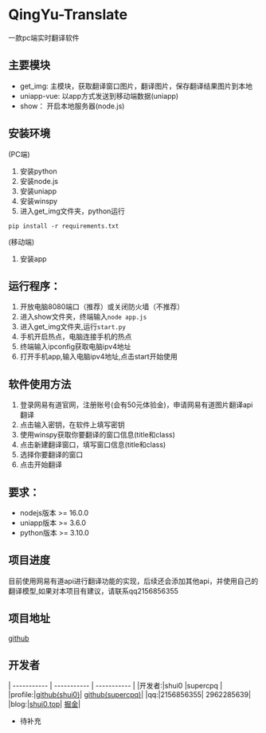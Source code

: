# QingYu-Translate
一款pc端实时翻译软件

## 主要模块
- get_img: 主模块，获取翻译窗口图片，翻译图片，保存翻译结果图片到本地
- uniapp-vue: 以app方式发送到移动端数据(uniapp)
- show： 开启本地服务器(node.js)

## 安装环境
(PC端)
1. 安装python 
2. 安装node.js
3. 安装uniapp
4. 安装winspy
5. 进入get_img文件夹，python运行

 ``pip install -r requirements.txt``

(移动端)
1. 安装app


## 运行程序：
1. 开放电脑8080端口（推荐）或关闭防火墙（不推荐）
2. 进入show文件夹，终端输入`node app.js`
3. 进入get_img文件夹,运行`start.py`
4. 手机开启热点，电脑连接手机的热点
5. 终端输入ipconfig获取电脑ipv4地址
6. 打开手机app,输入电脑ipv4地址,点击start开始使用

## 软件使用方法
1. 登录网易有道官网，注册账号(会有50元体验金)，申请网易有道图片翻译api翻译
2. 点击输入密钥，在软件上填写密钥
3. 使用winspy获取你要翻译的窗口信息(title和class)
4. 点击新建翻译窗口，填写窗口信息(title和class)
5. 选择你要翻译的窗口
6. 点击开始翻译


## 要求：
- nodejs版本 >= 16.0.0
- uniapp版本 >= 3.6.0
- python版本 >= 3.10.0

## 项目进度
目前使用网易有道api进行翻译功能的实现，后续还会添加其他api，并使用自己的翻译模型,如果对本项目有建议，请联系qq2156856355


## 项目地址
[github](https://github.com/shui0/QingYu-Translate)


## 开发者

| ----------- | ----------- | ----------- |
 |开发者:|shui0 |supercpq |
 |profile:|[github(shui0)](https://github.com/shui0)| [github(supercpq)](https://github.com/supercpq)|
 |qq:|2156856355| 2962285639|
 |blog:|[shui0.top](shui0.top)| [掘金](https://juejin.cn/user/3171425354782893/posts)|

- 待补充

